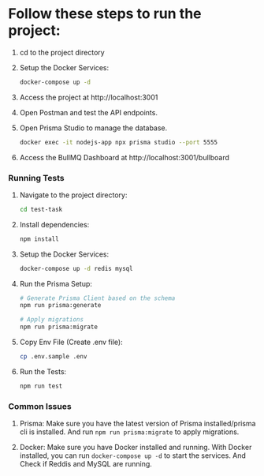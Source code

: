 # Follow these steps to run the project:

1. cd to the project directory

2. Setup the Docker Services:
    ```bash
    docker-compose up -d
    ```

3. Access the project at http://localhost:3001

4. Open Postman and test the API endpoints.

5. Open Prisma Studio to manage the database.
    ```bash
    docker exec -it nodejs-app npx prisma studio --port 5555
    ```

6. Access the BullMQ Dashboard at http://localhost:3001/bullboard

### Running Tests

1. Navigate to the project directory:
    ```bash
    cd test-task
    ```

2. Install dependencies:
    ```bash
    npm install
    ```

3. Setup the Docker Services:
    ```bash
    docker-compose up -d redis mysql
    ```

4. Run the Prisma Setup:
    ```bash
    # Generate Prisma Client based on the schema
    npm run prisma:generate

    # Apply migrations
    npm run prisma:migrate
    ```

5. Copy Env File (Create .env file):
    ```bash
    cp .env.sample .env
    ```

6. Run the Tests:
    ```bash
    npm run test
    ```

### Common Issues

1. Prisma: Make sure you have the latest version of Prisma installed/prisma cli is installed. And run `npm run prisma:migrate` to apply migrations.

2. Docker: Make sure you have Docker installed and running. With Docker installed, you can run `docker-compose up -d` to start the services. And Check if Reddis and MySQL are running.
